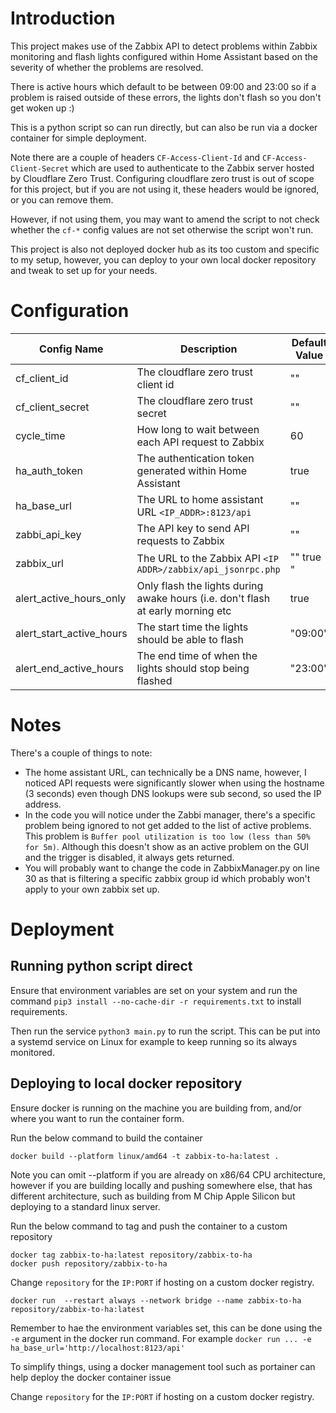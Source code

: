 # Introduction
This project makes use of the Zabbix API to detect problems within Zabbix 
monitoring and flash lights configured within Home Assistant based on the severity
of whether the problems are resolved. 

There is active hours which default to be between 09:00 and 23:00
so if a problem is raised outside of these errors, the lights don't flash
so you don't get woken up :)

This is a python script so can run directly, but can also be run via a docker 
container for simple deployment. 

Note there are a couple of headers `CF-Access-Client-Id` and `CF-Access-Client-Secret`
which are used to authenticate to the Zabbix server hosted by Cloudflare Zero Trust.
Configuring cloudflare zero trust is out of scope for this project, but if 
you are not using it, these headers would be ignored, or you can remove them. 

However, if not using them, you may want to amend the script to not check
whether the `cf-*` config values are not set otherwise the script won't run. 

This project is also not deployed docker hub as its too custom and specific to 
my setup, however, you can deploy to your own local docker repository 
and tweak to set up for your needs. 

# Configuration
| Config Name  | Description                         | Default Value | Required |
|--------------|-------------------------------------|---------------|-------|
| cf_client_id | The cloudflare zero trust client id | ""            | true  | 
| cf_client_secret | The cloudflare zero trust secret | ""            | true |
| cycle_time | How long to wait between each API request to Zabbix | 60            | false |
| ha_auth_token | The authentication token generated within Home Assistant |  true       |
| ha_base_url | The URL to home assistant URL `<IP_ADDR>:8123/api` | ""            | true |
| zabbi_api_key | The API key to send API requests to Zabbix | ""            | true |
| zabbix_url | The URL to the Zabbix API `<IP ADDR>/zabbix/api_jsonrpc.php` | "" true "     
| alert_active_hours_only | Only flash the lights during awake hours (i.e. don't flash at early morning etc | true          | false
| alert_start_active_hours | The start time the lights should be able to flash | "09:00" | false |
| alert_end_active_hours | The end time of when the lights should stop being flashed | "23:00" | false |

# Notes
There's a couple of things to note:
* The home assistant URL, can technically be a DNS name, however, I noticed API
requests were significantly slower when using the hostname (3 seconds) even though
DNS lookups were sub second, so used the IP address. 
* In the code you will notice under the Zabbi manager, there's a specific problem
being ignored to not get added to the list of active problems. This problem is 
`Buffer pool utilization is too low (less than 50% for 5m)`. Although this doesn't
show as an active problem on the GUI and the trigger is disabled, it always 
gets returned. 
* You will probably want to change the code in ZabbixManager.py on line 30
as that is filtering a specific zabbix group id which probably won't apply
to your own zabbix set up. 

# Deployment
## Running python script direct
Ensure that environment variables are set on your system and run the command
`pip3 install --no-cache-dir -r requirements.txt` to install requirements. 

Then run the service `python3 main.py` to run the script. This can be put into
a systemd service on Linux for example to keep running so its always monitored. 

## Deploying to local docker repository
Ensure docker is running on the machine you are building from, and/or where
you want to run the container form. 

Run the below command to build the container
```shell
docker build --platform linux/amd64 -t zabbix-to-ha:latest .
```
 
Note you can omit --platform if you are already on x86/64 CPU architecture,
however if you are building locally and pushing somewhere else, that has different
architecture, such as building from M Chip Apple Silicon but deploying to a 
standard linux server. 

Run the below command to tag and push the container to a custom repository
```shell
docker tag zabbix-to-ha:latest repository/zabbix-to-ha
docker push repository/zabbix-to-ha
```

Change `repository` for the `IP:PORT` if hosting on a custom docker registry. 

```shell
docker run  --restart always --network bridge --name zabbix-to-ha repository/zabbix-to-ha:latest
```

Remember to hae the environment variables set, this can be done using the `-e`
argument in the docker run command. For example
`docker run ... -e ha_base_url='http://localhost:8123/api'`

To simplify things, using a docker management tool such as portainer
can help deploy the docker container issue

Change `repository` for the `IP:PORT` if hosting on a custom docker registry. 
